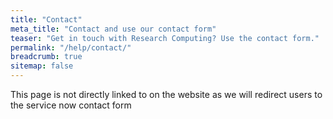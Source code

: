 ```yaml
---
title: "Contact"
meta_title: "Contact and use our contact form"
teaser: "Get in touch with Research Computing? Use the contact form."
permalink: "/help/contact/"
breadcrumb: true
sitemap: false
---
```

This page is not directly linked to on the website as we will redirect users to the service now contact form